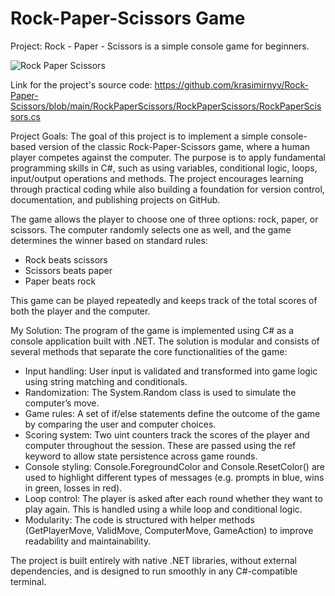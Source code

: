 # Rock-Paper-Scissors Game
Project: Rock - Paper - Scissors is a simple console game for beginners.

![Rock Paper Scissors](https://upload.wikimedia.org/wikipedia/commons/6/67/Rock-paper-scissors.svg)

Link for the project's source code:
https://github.com/krasimirnyv/Rock-Paper-Scissors/blob/main/RockPaperScissors/RockPaperScissors/RockPaperScissors.cs

Project Goals:
The goal of this project is to implement a simple console-based version of the classic Rock-Paper-Scissors game, where a human player competes against the computer. The purpose is to apply fundamental programming skills in C#, such as using variables, conditional logic, loops, input/output operations and methods. The project encourages learning through practical coding while also building a foundation for version control, documentation, and publishing projects on GitHub.

The game allows the player to choose one of three options: rock, paper, or scissors. The computer randomly selects one as well, and the game determines the winner based on standard rules:
- Rock beats scissors
- Scissors beats paper
- Paper beats rock

This game can be played repeatedly and keeps track of the total scores of both the player and the computer.

My Solution:
The program of the game is implemented using C# as a console application built with .NET. The solution is modular and consists of several methods that separate the core functionalities of the game:
- Input handling: User input is validated and transformed into game logic using string matching and conditionals.
- Randomization: The System.Random class is used to simulate the computer’s move.
- Game rules: A set of if/else statements define the outcome of the game by comparing the user and computer choices.
- Scoring system: Two uint counters track the scores of the player and computer throughout the session. These are passed using the ref keyword to allow state persistence across game rounds.
- Console styling: Console.ForegroundColor and Console.ResetColor() are used to highlight different types of messages (e.g. prompts in blue, wins in green, losses in red).
- Loop control: The player is asked after each round whether they want to play again. This is handled using a while loop and conditional logic.
- Modularity: The code is structured with helper methods (GetPlayerMove, ValidMove, ComputerMove, GameAction) to improve readability and maintainability.

The project is built entirely with native .NET libraries, without external dependencies, and is designed to run smoothly in any C#-compatible terminal.
